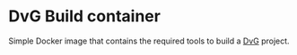 # DvG Build container

Simple Docker image that contains the required tools to build a [DvG](https://www.drupal.org/project/dvg) project.
